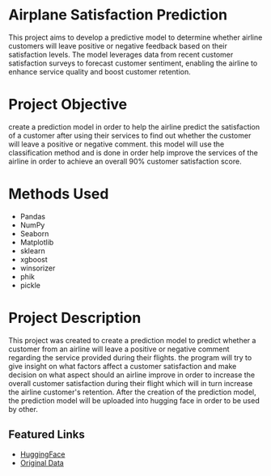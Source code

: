 # Airplane Satisfaction Prediction
This project aims to develop a predictive model to determine whether airline customers will leave positive or negative feedback based on their satisfaction levels. The model leverages data from recent customer satisfaction surveys to forecast customer sentiment, enabling the airline to enhance service quality and boost customer retention.

# Project Objective
create a prediction model in order to help the airline predict the satisfaction of a customer after using their services to find out whether the customer will leave a positive or negative comment. this model will use the classification method and is done in order help improve the services of the airline in order to achieve an overall 90% customer satisfaction score.

# Methods Used
- Pandas
- NumPy
- Seaborn
- Matplotlib
- sklearn
- xgboost
- winsorizer
- phik
- pickle

# Project Description
This project was created to create a prediction model to predict whether a customer from an airline will leave a positive or negative comment regarding the service provided during their flights. the program will try to give insight on what factors affect a customer satisfaction and make decision on what aspect should an airline improve in order to increase the overall customer satisfaction during their flight which will in turn increase the airline customer's retention. After the creation of the prediction model, the prediction model will be uploaded into hugging face in order to be used by other.

## Featured Links
* [HuggingFace](https://huggingface.co/spaces/Gigisghifari/Milestone2_Achmad_Abdillah_Ghifari)
* [Original Data](https://www.kaggle.com/datasets/teejmahal20/airline-passenger-satisfaction/data)
